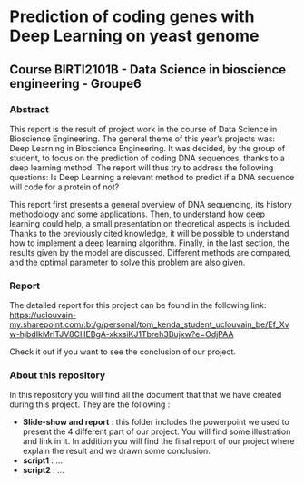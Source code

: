 # Prediction of coding genes with Deep Learning on yeast genome

## Course BIRTI2101B - Data Science in bioscience engineering - Groupe6

### Abstract

This report is the result of project work in the course of Data Science in Bioscience
Engineering. The general theme of this year’s projects was: Deep Learning
in Bioscience Engineering. It was decided, by the group of student, to focus on the
prediction of coding DNA sequences, thanks to a deep learning method. The report
will thus try to address the following questions: Is Deep Learning a relevant method
to predict if a DNA sequence will code for a protein of not?

This report first presents a general overview of DNA sequencing, its history
methodology and some applications. Then, to understand how deep learning could
help, a small presentation on theoretical aspects is included. Thanks to the previously
cited knowledge, it will be possible to understand how to implement a deep
learning algorithm. Finally, in the last section, the results given by the model are
discussed. Different methods are compared, and the optimal parameter to solve this
problem are also given. 

### Report 

The detailed report for this project can be found in the following link:
https://uclouvain-my.sharepoint.com/:b:/g/personal/tom_kenda_student_uclouvain_be/Ef_Xvw-hjbdIkMrlTJV8CHEBgA-xkxsiKJ1Tbreh3Bujxw?e=OdjPAA

Check it out if you want to see the conclusion of our project.

### About this repository
In this repository you will find all the document that that we have created during this project. They are the following :
  * **Slide-show and report** : this folder includes the powerpoint we used to present the 4 different part of our project. You will find some illustration and link in it. 
      In addition you will find the  final report of our project where explain the  result and we drawn some conclusion.
  * **script1** : ...
  * **script2** : ...
